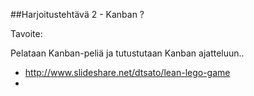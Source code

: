 ##Harjoitustehtävä 2 - Kanban ?


Tavoite:

Pelataan Kanban-peliä ja tutustutaan Kanban ajatteluun..

* http://www.slideshare.net/dtsato/lean-lego-game
* 






